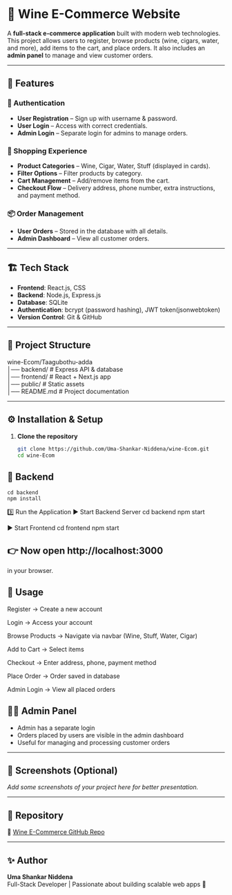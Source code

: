 # 🍷 Wine E-Commerce Website

A **full-stack e-commerce application** built with modern web technologies.  
This project allows users to register, browse products (wine, cigars, water, and more), add items to the cart, and place orders. It also includes an **admin panel** to manage and view customer orders.

---

## 🚀 Features

### 🔑 Authentication
- **User Registration** – Sign up with username & password.  
- **User Login** – Access with correct credentials.  
- **Admin Login** – Separate login for admins to manage orders.  

### 🛒 Shopping Experience
- **Product Categories** – Wine, Cigar, Water, Stuff (displayed in cards).  
- **Filter Options** – Filter products by category.  
- **Cart Management** – Add/remove items from the cart.  
- **Checkout Flow** – Delivery address, phone number, extra instructions, and payment method.  

### 📦 Order Management
- **User Orders** – Stored in the database with all details.  
- **Admin Dashboard** – View all customer orders.  

---

## 🏗️ Tech Stack

- **Frontend**: React.js, CSS  
- **Backend**: Node.js, Express.js  
- **Database**: SQLite  
- **Authentication**: bcrypt (password hashing), JWT token(jsonwebtoken)   
- **Version Control**: Git & GitHub  

---

## 📂 Project Structure

wine-Ecom/Taagubothu-adda <br>
│── backend/ # Express API & database <br>
│── frontend/ # React + Next.js app <br>
│── public/ # Static assets <br>
│── README.md # Project documentation <br>


---

## ⚙️ Installation & Setup

1. **Clone the repository**
   ```bash
   git clone https://github.com/Uma-Shankar-Niddena/wine-Ecom.git
   cd wine-Ecom
## 🔹 Backend
    cd backend
    npm install

3️⃣ Run the Application
▶️ Start Backend Server
cd backend
npm start

▶️ Start Frontend
cd frontend
npm start


## 👉 Now open http://localhost:3000
 in your browser.

## 🔑 Usage

Register → Create a new account

Login → Access your account

Browse Products → Navigate via navbar (Wine, Stuff, Water, Cigar)

Add to Cart → Select items

Checkout → Enter address, phone, payment method

Place Order → Order saved in database

Admin Login → View all placed orders

## 👨‍💻 Admin Panel

- Admin has a separate login  
- Orders placed by users are visible in the admin dashboard  
- Useful for managing and processing customer orders  

---

## 📸 Screenshots (Optional)

_Add some screenshots of your project here for better presentation._

---

## 📌 Repository

🔗 [Wine E-Commerce GitHub Repo](https://github.com/Uma-Shankar-Niddena/wine-Ecom)

---

## ✨ Author

**Uma Shankar Niddena**  
Full-Stack Developer | Passionate about building scalable web apps 🚀
